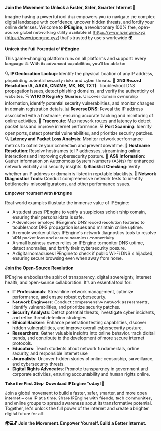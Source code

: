 **Join the Movement to Unlock a Faster, Safer, Smarter Internet 🚀**

Imagine having a powerful tool that empowers you to navigate the complex digital landscape with confidence, uncover hidden threats, and fortify your online defenses. Welcome to **IPEngine**, a revolutionary 100% free, open-source global networking utility available at [https://www.ipengine.xyz](https://www.ipengine.xyz) that's trusted by users worldwide 🌍.

**Unlock the Full Potential of IPEngine**

This game-changing platform runs on all platforms and supports every language 🌐. With its advanced capabilities, you'll be able to:

 🔍 **IP Geolocation Lookup**: Identify the physical location of any IP address, pinpointing potential security risks and cyber threats.
📡 **DNS Record Resolution (A, AAAA, CNAME, MX, NS, TXT)**: Troubleshoot DNS propagation issues, detect phishing domains, and verify the authenticity of websites.
 🔍 **WHOIS Registry Queries**: Uncover domain ownership information, identify potential security vulnerabilities, and monitor changes in domain registration details.
📊 **Reverse DNS**: Reveal the IP address associated with a hostname, ensuring accurate tracking and monitoring of online activities.
🔎 **Traceroute**: Map network routes and latency to detect packet loss and improve internet performance.
💻 **Port Scanning**: Identify open ports, detect potential vulnerabilities, and prioritize security patches.
 🔍 **Latency and Packet Loss Analysis**: Monitor network performance metrics to optimize your connection and prevent downtime.
 📡 **Hostname Resolution**: Resolve hostnames to IP addresses, streamlining online interactions and improving cybersecurity posture.
🔑 **ASN Information**: Gather information on Autonomous System Numbers (ASNs) for enhanced network visibility and security insights.
 🔒 **Blacklist Checking**: Verify whether an IP address or domain is listed in reputable blacklists.
 🔧 **Network Diagnostics Tools**: Conduct comprehensive network tests to identify bottlenecks, misconfigurations, and other performance issues.

**Empower Yourself with IPEngine**

Real-world examples illustrate the immense value of IPEngine:

*   A student uses IPEngine to verify a suspicious scholarship domain, ensuring their personal data is safe.
*   A developer employs IPEngine's DNS record resolution features to troubleshoot DNS propagation issues and maintain online uptime.
*   A remote worker utilizes IPEngine's network diagnostics tools to resolve VPN packet loss and ensure seamless connectivity.
*   A small business owner relies on IPEngine to monitor DNS uptime, detect anomalies, and fortify their cybersecurity posture.
*   A digital nomad uses IPEngine to check if public Wi-Fi DNS is hijacked, ensuring secure browsing even when away from home.

**Join the Open-Source Revolution**

IPEngine embodies the spirit of transparency, digital sovereignty, internet health, and open-source collaboration. It's an essential tool for:

*   **IT Professionals**: Streamline network management, optimize performance, and ensure robust cybersecurity.
*   **Network Engineers**: Conduct comprehensive network assessments, identify vulnerabilities, and prioritize security patches.
*   **Security Analysts**: Detect potential threats, investigate cyber incidents, and refine threat detection strategies.
*   **Ethical Hackers**: Enhance penetration testing capabilities, discover hidden vulnerabilities, and improve overall cybersecurity posture.
*   **Researchers**: Gather valuable insights into online behavior, track digital trends, and contribute to the development of more secure internet protocols.
*   **Educators**: Teach students about network fundamentals, online security, and responsible internet use.
*   **Journalists**: Uncover hidden stories of online censorship, surveillance, and cybersecurity threats.
*   **Digital Rights Advocates**: Promote transparency in government and corporate activities, ensuring accountability and human rights online.

**Take the First Step: Download IPEngine Today! 📲**

Join a global movement to build a faster, safer, smarter, and more open internet – one IP at a time. Share IPEngine with friends, tech communities, and online groups to spread awareness about its transformative potential. Together, let's unlock the full power of the internet and create a brighter digital future for all.

**🌍💻🔓 Join the Movement. Empower Yourself. Build a Better Internet.**